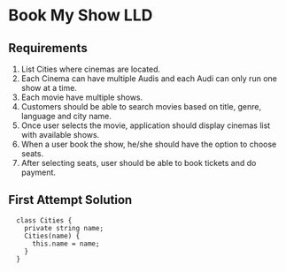 # Book My Show LLD

## Requirements
1. List Cities where cinemas are located.
2. Each Cinema can have multiple Audis and each Audi can only run one show at a time.
3. Each movie have multiple shows.
4. Customers should be able to search movies based on title, genre, language and city name.
5. Once user selects the movie, application should display cinemas list with available shows.
6. When a user book the show, he/she should have the option to choose seats.
7. After selecting seats, user should be able to book tickets and do payment.

## First Attempt Solution
```
  class Cities {
    private string name;
    Cities(name) {
      this.name = name;
    }
  }
```
